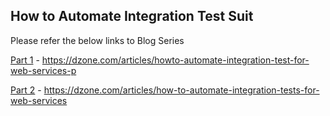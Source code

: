 ## How to Automate Integration Test Suit

Please refer the below links to Blog Series

[Part 1](https://dzone.com/articles/howto-automate-integration-test-for-web-services-p) - https://dzone.com/articles/howto-automate-integration-test-for-web-services-p

[Part 2](https://dzone.com/articles/how-to-automate-integration-tests-for-web-services) - https://dzone.com/articles/how-to-automate-integration-tests-for-web-services
